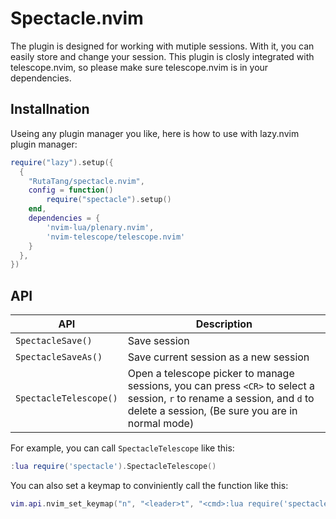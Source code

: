 # Spectacle.nvim

The plugin is designed for working with mutiple sessions. With it, you can easily store and change your session. This plugin is closly integrated with telescope.nvim, so please make sure telescope.nvim is in your dependencies.


## Installnation

Useing any plugin manager you like, here is how to use with lazy.nvim plugin manager:

```lua
require("lazy").setup({
  { 
    "RutaTang/spectacle.nvim",
    config = function()
        require("spectacle").setup()
    end,
    dependencies = {
        'nvim-lua/plenary.nvim',
        'nvim-telescope/telescope.nvim'
    } 
  },
})
```

## API

| API | Description |
|-----|-------------|
|  `SpectacleSave()`   |      Save session       |
| `SpectacleSaveAs()`     | Save current session as a new session             |
| `SpectacleTelescope()` | Open a telescope picker to manage sessions, you can press `<CR>` to select a session, `r` to rename a session, and `d` to delete a session, (Be sure you are in normal mode)| 

For example, you can call `SpectacleTelescope` like this:

```lua
:lua require('spectacle').SpectacleTelescope()
```

You can also set a keymap to conviniently call the function like this:

```lua
vim.api.nvim_set_keymap("n", "<leader>t", "<cmd>:lua require('spectacle').SpectacleTelescope()<cr>",{})
```
